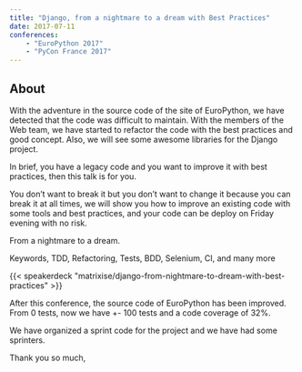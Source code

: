 ```yaml
---
title: "Django, from a nightmare to a dream with Best Practices"
date: 2017-07-11
conferences:
    - "EuroPython 2017"
    - "PyCon France 2017"
---
```


## About

With the adventure in the source code of the site of EuroPython, we have
detected that the code was difficult to maintain. With the members of the Web
team, we have started to refactor the code with the best practices and good
concept. Also, we will see some awesome libraries for the Django project.

In brief, you have a legacy code and you want to improve it with best practices,
then this talk is for you.

You don’t want to break it but you don’t want to change it because you can break
it at all times, we will show you how to improve an existing code with some
tools and best practices, and your code can be deploy on Friday evening with no
risk.

From a nightmare to a dream.

Keywords, TDD, Refactoring, Tests, BDD, Selenium, CI, and many more

{{< speakerdeck "matrixise/django-from-nightmare-to-dream-with-best-practices" >}}

After this conference, the source code of EuroPython has been improved. From 0
tests, now we have +- 100 tests and a code coverage of 32%.

We have organized a sprint code for the project and we have had some sprinters.

Thank you so much,
